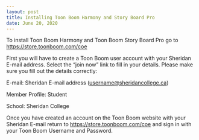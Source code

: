 ```yaml
---
layout: post
title: Installing Toon Boom Harmony and Story Board Pro  
date: June 20, 2020
--- 
```

To install Toon Boom Harmony and Toon Boom Story Board Pro go to https://store.toonboom.com/coe 

First you will have to create a Toon Boom user account with your Sheridan E-mail address. Select the “join now” link to fill in your details.  Please make sure you fill out the details correctly: 

E-mail: Sheridan E-mail address (username@sheridancollege.ca) 

Member Profile: Student  

School: Sheridan College  

Once you have created an account on the Toon Boom website with your Sheridan E-mail return to https://store.toonboom.com/coe and sign in with your Toon Boom Username and Password.   

